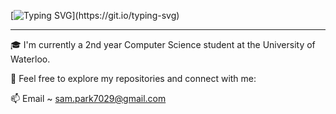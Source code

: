 [![Typing SVG](https://readme-typing-svg.demolab.com?font=Fira+Code&pause=1000&random=false&width=435&lines=%F0%9F%91%8B+Hey+I'm+Sam!;Welcome+to+my+Github!)](https://git.io/typing-svg)

---

🎓 I'm currently a 2nd year Computer Science student at the University of Waterloo.

🤝 Feel free to explore my repositories and connect with me:

📫 Email ~ [sam.park7029@gmail.com](mailto:sam.park7029@gmail.com)
